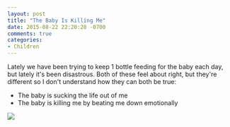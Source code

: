 ```yaml
---
layout: post
title: "The Baby Is Killing Me"
date: 2015-08-22 22:20:28 -0700
comments: true
categories: 
- Children
---
```

Lately we have been trying to keep 1 bottle feeding for the baby each day, but lately it's been disastrous.  Both of these feel about right, but they're different so I don't understand how they can both be true:

- The baby is sucking the life out of me
- The baby is killing me by beating me down emotionally

<img src="http://img.gtww.net/2015/08_San_Diego/19e9/sd-1_883ce98.jpg"/>
